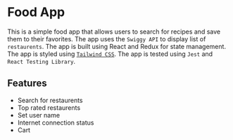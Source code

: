 # Food App
This is a simple food app that allows users to search for recipes and save them to their favorites. The app uses the `Swiggy API` to display list of `restaurents`. The app is built using React and Redux for state management. The app is styled using [`Tailwind CSS`](https://tailwindcss.com/docs/installation). The app is tested using `Jest` and `React Testing Library`.

## Features
- Search for restaurents
- Top rated restaurents
- Set user name
- Internet connection status
- Cart